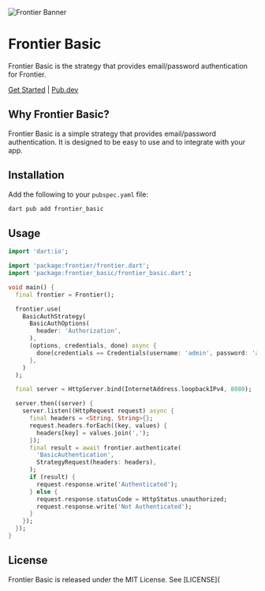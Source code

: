 ![Frontier Banner](https://github.com/francescovallone/frontier/raw/main/assets/github-header.png)

# Frontier Basic

Frontier Basic is the strategy that provides email/password authentication for Frontier.

[Get Started](https://frontier.avesbox.com/basic.html) | [Pub.dev](https://pub.dev/packages/frontier_basic)

## Why Frontier Basic?

Frontier Basic is a simple strategy that provides email/password authentication. It is designed to be easy to use and to integrate with your app.

## Installation

Add the following to your `pubspec.yaml` file:

```bash
dart pub add frontier_basic
```

## Usage

```dart
import 'dart:io';

import 'package:frontier/frontier.dart';
import 'package:frontier_basic/frontier_basic.dart';

void main() {
  final frontier = Frontier();

  frontier.use(
    BasicAuthStrategy(
      BasicAuthOptions(
        header: 'Authorization',
      ),
      (options, credentials, done) async {
        done(credentials == Credentials(username: 'admin', password: 'admin'));
      },
    )
  );

  final server = HttpServer.bind(InternetAddress.loopbackIPv4, 8080);

  server.then((server) {
    server.listen((HttpRequest request) async {
      final headers = <String, String>{};
      request.headers.forEach((key, values) {
        headers[key] = values.join(',');
      });
      final result = await frontier.authenticate(
        'BasicAuthentication',
        StrategyRequest(headers: headers),
      );
      if (result) {
        request.response.write('Authenticated');
      } else {
        request.response.statusCode = HttpStatus.unauthorized;
        request.response.write('Not Authenticated');
      }
    });
  });
}
```

## License

Frontier Basic is released under the MIT License. See [LICENSE](